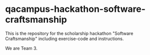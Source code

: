 # qacampus-hackathon-software-craftsmanship
This is the repository for the scholarship hackathon "Software Craftsmanship" including exercise-code and instructions.

We are Team 3.
